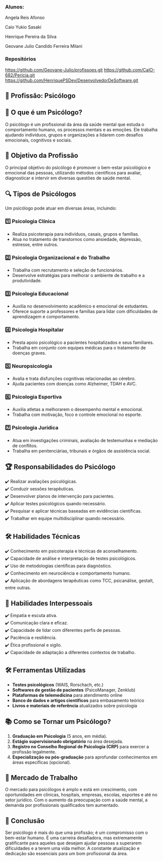 ### Alunos: 
<p>Angela Reis Afonso</p>
<p>Caio Yukio Sasaki</p>
<p>Henrique Pereira da Silva</p>
<p>Geovane Julio Candido Ferreira Milani</p>

### Repositórios
<a>https://github.com/Geovane-Julio/profissoes.git</a>
<a>https://github.com/CaIO-682/Pericia.git</a>
<a>https://github.com/HenriquePSDev/DesenvolvedorDeSoftware.git</a>

## 📘 Profissão: Psicólogo

## 🧠 O que é um Psicólogo?
O psicólogo é um profissional da área da saúde mental que estuda o comportamento humano, os processos mentais e as emoções. Ele trabalha ajudando indivíduos, grupos e organizações a lidarem com desafios emocionais, cognitivos e sociais.

## 🎯 Objetivo da Profissão
O principal objetivo do psicólogo é promover o bem-estar psicológico e emocional das pessoas, utilizando métodos científicos para avaliar, diagnosticar e intervir em diversas questões de saúde mental.

## 🔍 Tipos de Psicólogos
Um psicólogo pode atuar em diversas áreas, incluindo:

### 1️⃣ **Psicologia Clínica**
- Realiza psicoterapia para indivíduos, casais, grupos e famílias.
- Atua no tratamento de transtornos como ansiedade, depressão, estresse, entre outros.

### 2️⃣ **Psicologia Organizacional e do Trabalho**
- Trabalha com recrutamento e seleção de funcionários.
- Desenvolve estratégias para melhorar o ambiente de trabalho e a produtividade.

### 3️⃣ **Psicologia Educacional**
- Auxilia no desenvolvimento acadêmico e emocional de estudantes.
- Oferece suporte a professores e famílias para lidar com dificuldades de aprendizagem e comportamento.

### 4️⃣ **Psicologia Hospitalar**
- Presta apoio psicológico a pacientes hospitalizados e seus familiares.
- Trabalha em conjunto com equipes médicas para o tratamento de doenças graves.

### 5️⃣ **Neuropsicologia**
- Avalia e trata disfunções cognitivas relacionadas ao cérebro.
- Ajuda pacientes com doenças como Alzheimer, TDAH e AVC.

### 6️⃣ **Psicologia Esportiva**
- Auxilia atletas a melhorarem o desempenho mental e emocional.
- Trabalha com motivação, foco e controle emocional no esporte.

### 7️⃣ **Psicologia Jurídica**
- Atua em investigações criminais, avaliação de testemunhas e mediação de conflitos.
- Trabalha em penitenciárias, tribunais e órgãos de assistência social.

## 🏆 Responsabilidades do Psicólogo
✔️ Realizar avaliações psicológicas.  
✔️ Conduzir sessões terapêuticas.  
✔️ Desenvolver planos de intervenção para pacientes.  
✔️ Aplicar testes psicológicos quando necessário.  
✔️ Pesquisar e aplicar técnicas baseadas em evidências científicas.  
✔️ Trabalhar em equipe multidisciplinar quando necessário.  

## 🛠 Habilidades Técnicas
✔️ Conhecimento em psicoterapia e técnicas de aconselhamento.  
✔️ Capacidade de análise e interpretação de testes psicológicos.  
✔️ Uso de metodologias científicas para diagnóstico.  
✔️ Conhecimento em neurociência e comportamento humano.  
✔️ Aplicação de abordagens terapêuticas como TCC, psicanálise, gestalt, entre outras.  

## 🤝 Habilidades Interpessoais
✔️ Empatia e escuta ativa.  
✔️ Comunicação clara e eficaz.  
✔️ Capacidade de lidar com diferentes perfis de pessoas.  
✔️ Paciência e resiliência.  
✔️ Ética profissional e sigilo.  
✔️ Capacidade de adaptação a diferentes contextos de trabalho.  

## 🛠 Ferramentas Utilizadas
- **Testes psicológicos** (WAIS, Rorschach, etc.)
- **Softwares de gestão de pacientes** (PsicoManager, Zenklub)
- **Plataformas de telemedicina** para atendimento online
- **Banco de dados e artigos científicos** para embasamento teórico
- **Livros e materiais de referência** atualizados sobre psicologia

## 📚 Como se Tornar um Psicólogo?
1. **Graduação em Psicologia** (5 anos, em média).
2. **Estágio supervisionado obrigatório** na área desejada.
3. **Registro no Conselho Regional de Psicologia (CRP)** para exercer a profissão legalmente.
4. **Especialização ou pós-graduação** para aprofundar conhecimentos em áreas específicas (opcional).

## 💼 Mercado de Trabalho
O mercado para psicólogos é amplo e está em crescimento, com oportunidades em clínicas, hospitais, empresas, escolas, esportes e até no setor jurídico. Com o aumento da preocupação com a saúde mental, a demanda por profissionais qualificados tem aumentado.

## 📌 Conclusão
Ser psicólogo é mais do que uma profissão; é um compromisso com o bem-estar humano. É uma carreira desafiadora, mas extremamente gratificante para aqueles que desejam ajudar pessoas a superarem dificuldades e a terem uma vida melhor. A constante atualização e dedicação são essenciais para um bom profissional da área.

